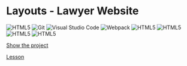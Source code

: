 # Layouts - Lawyer Website

<p>
<img alt="HTML5" src="https://img.shields.io/badge/-HTML5-E34F26?style=flat-square&logo=HTML5&logoColor=white">
<img alt="Git" src="https://img.shields.io/badge/-Git-F05032?style=flat-square&logo=git&logoColor=white">
<img alt="Visual Studio Code" src="https://img.shields.io/badge/-VS Code-007ACC?style=flat-square&logo=visualstudiocode&logoColor=white">
<img alt="Webpack" src="https://img.shields.io/badge/-Webpack-8DD6F9?style=flat-square&logo=webpack&logoColor=white">

<img alt="HTML5" src="https://img.shields.io/badge/-HTML5-E34F26?style=flat-square&logo=HTML5&logoColor=white">
<img alt="HTML5" src="https://img.shields.io/badge/-HTML5-E34F26?style=flat-square&logo=HTML5&logoColor=white">
<img alt="HTML5" src="https://img.shields.io/badge/-HTML5-E34F26?style=flat-square&logo=HTML5&logoColor=white">
<img alt="HTML5" src="https://img.shields.io/badge/-HTML5-E34F26?style=flat-square&logo=HTML5&logoColor=white">
</p>

[Show the project](https://tim2015web.github.io/react_vladilenminin_2/)

[Lesson](https://www.youtube.com/watch?v=lkbm-zlcFvs&list=PL6H_kK93Bl15PBpN0K38c5dRXAIEccAGR&index=31)